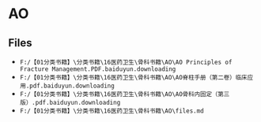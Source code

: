 # AO

## Files

- `F:/【01分类书籍】\分类书籍\16医药卫生\骨科书籍\AO\AO Principles of Fracture Management.PDF.baiduyun.downloading`
- `F:/【01分类书籍】\分类书籍\16医药卫生\骨科书籍\AO\AO脊柱手册（第二卷）临床应用.pdf.baiduyun.downloading`
- `F:/【01分类书籍】\分类书籍\16医药卫生\骨科书籍\AO\AO骨科内固定（第三版）.pdf.baiduyun.downloading`
- `F:/【01分类书籍】\分类书籍\16医药卫生\骨科书籍\AO\files.md`
